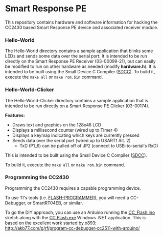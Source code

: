 # Smart Response PE
This repository contains hardware and software information for hacking the CC2430 based Smart Response PE device and associated receiver module.


### Hello-World
The Hello-World directory contains a sample application that blinks some LEDs and sends some data over the serial port.
It is intended to be run directly on the Smart Response PE Receiver (03-00099-21), but can easily be modified to run on other hardware as needed (modify **hardware.h**).
It is intended to be built using the Small Device C Compiler ([SDCC](http://sdcc.sourceforge.net/)).
To build it, execute the `make all` or `make rom.bin` command.


### Hello-World-Clicker
The Hello-World-Clicker directory contains a sample application that is intended to be run directly on a Smart Response PE Clicker (03-00174).

**Features:**
* Draws text and graphics on the 128x48 LCD
* Displays a millisecond counter (wired up to Timer 4)
* Displays a keymap indicating which keys are currently pressed
* Sends data over the serial port (wired up to USART1 Alt. 2)
  * TxD (P1_6) can be pulled off of JP2 (connect to USB-to-serial's RxD)

This is intended to be built using the Small Device C Compiler ([SDCC](http://sdcc.sourceforge.net/)).

To build it, execute the `make all` or `make rom.bin` command.


### Programming the CC2430
Programming the CC2430 requires a capable programming device.

To use TI's tools (i.e. [FLASH-PROGRAMMER](http://www.ti.com/tool/FLASH-PROGRAMMER)), you will need a CC-Debugger, or SmartRT04EB, or similar.

To go the DIY approach, you can use an Arduino running the [CC_Flash.ino](https://github.com/serisman/CC.Flash/blob/master/CC_Flash/CC_Flash.ino) sketch along with the [CC.Flash.exe](https://github.com/serisman/CC.Flash/blob/master/CC.Flash.exe) Windows .NET application.
This is based on the excellent work started by x893: http://akb77.com/g/rf/program-cc-debugger-cc2511-with-arduino/
